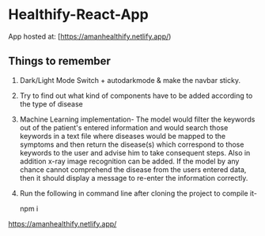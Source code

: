 # Healthify-React-App
App hosted at: [https://amanhealthify.netlify.app/)
## Things to remember
1) Dark/Light Mode Switch + autodarkmode & make the navbar sticky.
2) Try to find out what kind of components have to be added according to the type of disease
3) Machine Learning implementation-
   The model would filter the keywords out of the patient's entered information and would 
   search those keywords in a text file where diseases would be mapped to the symptoms and then
   return the disease(s) which correspond to those keywords to the user and advise him to take
   consequent steps.
   Also in addition x-ray image recognition can be added.
   If the model by any chance cannot comprehend the disease from the users entered data, then
   it should display a message to re-enter the information correctly.
   
4) Run the following in command line after cloning the project to compile it-

   npm i 

https://amanhealthify.netlify.app/
